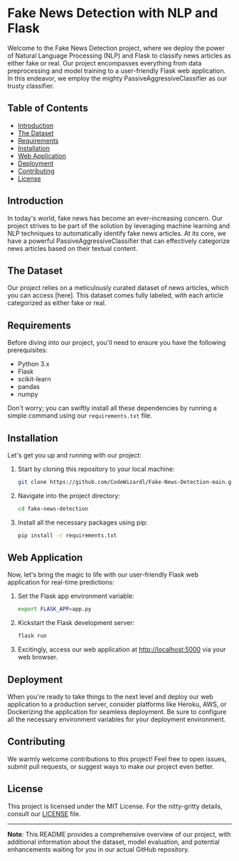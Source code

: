 # Fake News Detection with NLP and Flask


Welcome to the Fake News Detection project, where we deploy the power of Natural Language Processing (NLP) and Flask to classify news articles as either fake or real. Our project encompasses everything from data preprocessing and model training to a user-friendly Flask web application. In this endeavor, we employ the mighty PassiveAggressiveClassifier as our trusty classifier.

## Table of Contents

- [Introduction](#introduction)
- [The Dataset](#the-dataset)
- [Requirements](#requirements)
- [Installation](#installation)
- [Web Application](#web-application)
- [Deployment](#deployment)
- [Contributing](#contributing)
- [License](#license)

## Introduction

In today's world, fake news has become an ever-increasing concern. Our project strives to be part of the solution by leveraging machine learning and NLP techniques to automatically identify fake news articles. At its core, we have a powerful PassiveAggressiveClassifier that can effectively categorize news articles based on their textual content.

## The Dataset

Our project relies on a meticulously curated dataset of news articles, which you can access [here]. This dataset comes fully labeled, with each article categorized as either fake or real.

## Requirements

Before diving into our project, you'll need to ensure you have the following prerequisites:

- Python 3.x
- Flask
- scikit-learn
- pandas
- numpy

Don't worry; you can swiftly install all these dependencies by running a simple command using our `requirements.txt` file.

## Installation

Let's get you up and running with our project:

1. Start by cloning this repository to your local machine:

   ```bash
   git clone https://github.com/CodeWizardl/Fake-News-Detection-main.git
   ```

2. Navigate into the project directory:

   ```bash
   cd fake-news-detection
   ```

3. Install all the necessary packages using pip:

   ```bash
   pip install -r requirements.txt
   ```

## Web Application

Now, let's bring the magic to life with our user-friendly Flask web application for real-time predictions:

1. Set the Flask app environment variable:

   ```bash
   export FLASK_APP=app.py
   ```

2. Kickstart the Flask development server:

   ```bash
   flask run
   ```

3. Excitingly, access our web application at [http://localhost:5000](http://localhost:5000) via your web browser.

## Deployment

When you're ready to take things to the next level and deploy our web application to a production server, consider platforms like Heroku, AWS, or Dockerizing the application for seamless deployment. Be sure to configure all the necessary environment variables for your deployment environment.

## Contributing

We warmly welcome contributions to this project! Feel free to open issues, submit pull requests, or suggest ways to make our project even better.

## License

This project is licensed under the MIT License. For the nitty-gritty details, consult our [LICENSE](LICENSE) file.

---

**Note**: This README provides a comprehensive overview of our project, with additional information about the dataset, model evaluation, and potential enhancements waiting for you in our actual GitHub repository.
